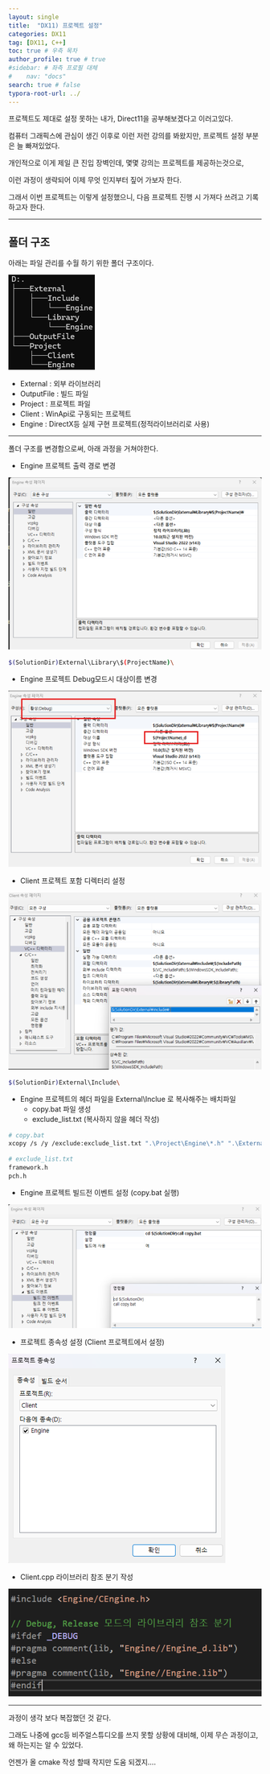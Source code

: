 ```yaml
---
layout: single
title:  "DX11) 프로젝트 설정"
categories: DX11
tag: [DX11, C++]
toc: true # 우측 목차
author_profile: true # true
#sidebar: # 좌측 프로필 대체
#    nav: "docs"
search: true # false
typora-root-url: ../
---
```


프로젝트도 제대로 설정 못하는 내가, Direct11을 공부해보겠다고 이러고있다.

컴퓨터 그래픽스에 관심이 생긴 이후로 이런 저런 강의를 봐왔지만,
프로젝트 설정 부분은 늘 빠져있었다.

개인적으로 이게 제일 큰 진입 장벽인데,
몇몇 강의는 프로젝트를 제공하는것으로,

이런 과정이 생략되어 이제 무엇 인지부터 짚어 가보자 한다.

그래서 이번 프로젝트는 이렇게 설정했으니,
다음 프로젝트 진행 시 가져다 쓰려고 기록하고자 한다.

---

## 폴더 구조

아래는 파일 관리를 수월 하기 위한 폴더 구조이다.

![image-20250128205757728](/images/2025-01-28-0004/image-20250128205757728.png)

- External : 외부 라이브러리
- OutputFile : 빌드 파일
- Project : 프로젝트 파일
- Client : WinApi로 구동되는 프로젝트
- Engine : DirectX등 실제 구현 프로젝트(정적라이브러리로 사용)

---

폴더 구조를 변경함으로써, 아래 과정을 거쳐야한다.

- Engine 프로젝트 출력 경로 변경

![image-20250128205846322](/images/2025-01-28-0004/image-20250128205846322.png)

``` bash
$(SolutionDir)External\Library\$(ProjectName)\
```

- Engine 프로젝트 Debug모드시 대상이름 변경

![image-20250128205930983](/images/2025-01-28-0004/image-20250128205930983.png)

- Client 프로젝트 포함 디렉터리 설정

![image-20250128205951670](/images/2025-01-28-0004/image-20250128205951670.png)

``` bash
$(SolutionDir)External\Include\
```

- Engine 프로젝트의 헤더 파일을 External\Inclue 로 복사해주는 배치파일
  - copy.bat 파일 생성
  - exclude_list.txt (복사하지 않을 헤더 작성)

``` bash
# copy.bat
xcopy /s /y /exclude:exclude_list.txt ".\Project\Engine\*.h" ".\External\Include\Engine"
```

``` bash
# exclude_list.txt
framework.h
pch.h
```

- Engine 프로젝트 빌드전 이벤트 설정 (copy.bat 실행)

![image-20250128210041671](/images/2025-01-28-0004/image-20250128210041671.png)

- 프로젝트 종속성 설정 (Client 프로젝트에서 설정)

![image-20250128210101112](/images/2025-01-28-0004/image-20250128210101112.png)

- Client.cpp 라이브러리 참조 분기 작성

![image-20250128210121938](/images/2025-01-28-0004/image-20250128210121938.png)

---

과정이 생각 보다 복잡했던 것 같다.

그래도 나중에 gcc등 비주얼스튜디오를 쓰지 못할 상황에 대비해,
이제 무슨 과정이고, 왜 하는지는 알 수 있었다.

언젠가 올 cmake 작성 할때 작지만 도움 되겠지....

